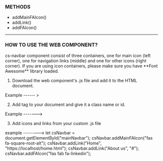 ### METHODS


* addMainFAIcon()</br>
* addLink()</br>
* addFAIcon()</br>
<hr>



### HOW TO USE THE WEB COMPONENT?

<p> cs-navbar component consist of three containers, one for main icon (left corner), one for navigation links (middle) 
and one for other icons (right corner). If you are using icon containers, please make sure you have **Font Awesome** library loaded. </p>

1. Download the web component's .js file and add it to the HTML document. 

Example ------ > <script src="../../web-components/cs-navbar/cs-navbar.js"></script>

2. Add <cs-navbar> tag to your document and give it a class name or id.

Example -------> <body>
                        <cs-navbar id="mainNavbar"></cs-navbar>
                </body>

3. Add icons and links from your custom .js file

example --------> let csNavbar = document.getElementById("mainNavbar");
                  csNavbar.addMainFAIcon("fas fa-square-root-alt");
                  csNavbar.addLink("Home", "https://localhost/home.html");
                  csNavbar.addLink("About us", "#");
                  csNavbar.addFAIcon("fas fab fa-linkedin");
                  

